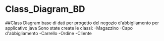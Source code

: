 # Class_Diagram_BD
##Class Diagram base di dati per progetto del negozio d'abbigliamento per applicativo java
Sono state create le classi:
-Magazzino
-Capo d'abbigliamento
-Carrello
-Ordine
-Cliente
